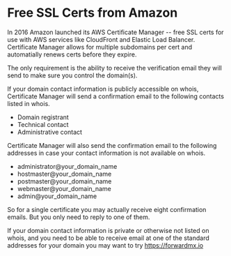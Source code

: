 # Free SSL Certs from Amazon

In 2016 Amazon launched its AWS Certificate Manager -- free
SSL certs for use with AWS services like CloudFront and Elastic Load Balancer.
Certificate Manager allows for multiple subdomains per cert and 
automatially renews certs before they expire.

The only requirement is the ability to receive the verification email
they will send to make sure you control the domain(s).

If your domain contact information is publicly accessible on whois,
Certificate Manager will send a confirmation email to the following
contacts listed in whois.

* Domain registrant
* Technical contact
* Administrative contact

Certificate Manager will also send the confirmation email to the following
addresses in case your contact information is not available on whois.

* administrator@your_domain_name
* hostmaster@your_domain_name
* postmaster@your_domain_name
* webmaster@your_domain_name
* admin@your_domain_name

So for a single certificate you may actually receive eight confirmation 
emails. But you only need to reply to one of them.

If your domain contact information is private or otherwise not listed
on whois, and you need to 
be able to receive email at one of the standard addresses for your
domain you may want to try https://forwardmx.io
